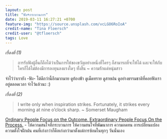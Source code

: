 ```yaml
---
layout: post
title: "ฟัง+กระบวนการ"
date: 2019-03-11 16:27:21 +0700
feature-img: "https://source.unsplash.com/vcLGO6RoIoA"
credit-name: "Tina Floersch"
credit-user: "@tfloersch"
tags: Love
---
```

*เรื่องที่ (1)*
> การรับฟังผู้อื่นก็ถือได้ว่าเป็นการให้ของขวัญอย่างหนึ่งที่ใครๆ ก็สามารถที่จะให้ได้ และจะให้กับใครก็ได้ไม่ต้องมีการลงทุนลงแรงใดๆ ทั้งสิ้น ~ ความรักแด่หนุ่มสาว

จำไว้ว่าเรายัง -ฟัง- ได้ดีกว่านี้อีกมากมาย ดูท้องฟ้า ดูเม็ดทราย ดูสายฝน ดูอย่างธรรมชาติที่คอยฟังเราอยู่ตลอดเวลา จำไว้แล้วนะ :)

*เรื่องที่ (2)*
> I write only when inspiration strikes. Fortunately, it strikes every morning at nine o’clock sharp. ~ Somerset Maugham

[Ordinary People Focus on the Outcome. Extraordinary People Focus On the Process.](https://nerdomeblog.com/2018/12/07/ordinary-people-focus-on-the-outcome-extraordinary-people-focus-on-the-process/) - ให้ความสนใจที่กระบวนการ ให้ความสนใจที่พัฒนาการ ความอดทน การเปลี่ยนแปลง ความตั้งใจฝึกฝน คนที่เก่งกว่าก็คือเก่งกว่ามาตั้งแต่การซ้อมในทุกๆ วันนั่นเอง
